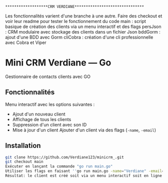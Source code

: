     *******************CRM VERDIANE*******************************
Les fonctionnalités varient d'une branche à une autre.
Faire des checkout et voir leur readme pour tester le fonctionnement du code
main : script basique de création des clients via un menu interactif et des flags
persJson : CRM modulaire avec stockage des clients dans un fichier Json
bddGorm : ajout d'une BDD avec Gorm
cliCobra : création d'une cli professionnelle avec Cobra et Viper


# Mini CRM Verdiane — Go

Gestionnaire de contacts clients avec GO

## Fonctionnalités
Menu interactif avec les options suivantes : 
- Ajout d'un nouveau client 
- Affichage de tous les clients
- Suppression d'un client avec son ID
- Mise à jour d'un client
Ajouter d'un client via des flags (`-name`, `-email`)

## Installation
```bash
git clone https://github.com/Verdiane123/minicrm_.git
git checkout main
Exécuter en lançant la commande "go run main.go"
Utiliser les flags en faisant ''go run main.go -name="Verdiane" -email="verdiane@verdiane.fr"''
Résultat: le client est créé soit via un menu interactif soit en ligne de commande












